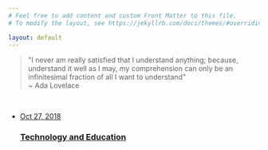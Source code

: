 ```yaml
---
# Feel free to add content and custom Front Matter to this file.
# To modify the layout, see https://jekyllrb.com/docs/themes/#overriding-theme-defaults

layout: default
---
```

<div>
<div class="quote">
  <blockquote>"I never am really satisfied that I understand anything; because, understand it well as I may, my comprehension can only be an infinitesimal fraction of all I want to understand"<br>~ Ada Lovelace</blockquote>
</div>
<br>
  <ul class="post-list">
  <div class="card-wrapper">
  <a class="post-link" href="{{ site.baseurl }}{% post_url 2018-10-27-techeducation %}">
  <li class="card"><span class="post-meta">Oct 27, 2018</span>
    <h3 class="card-link">Technology and Education</h3>
      </li>
    </a>
    </div>
  </ul>
  </div>
